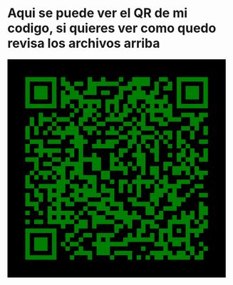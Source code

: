 # Aqui se puede ver el QR de mi codigo, si quieres ver como quedo revisa los archivos arriba

![QR Code](polarisdance.png)